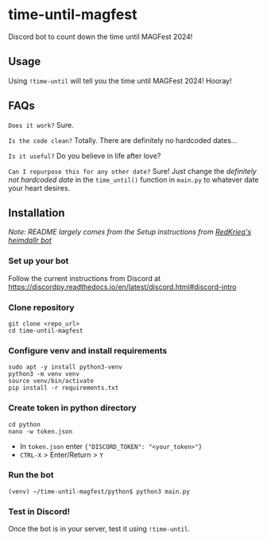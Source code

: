 # time-until-magfest
Discord bot to count down the time until MAGFest 2024!

## Usage
Using `!time-until` will tell you the time until MAGFest 2024! Hooray!

## FAQs
`Does it work?`
Sure.

`Is the code clean?`
Totally. There are definitely no hardcoded dates...

`Is it useful?`
Do you believe in life after love?

`Can I repurpose this for any other date?`
Sure! Just change the *definitely not hardcoded date* in the `time_until()` function in `main.py` to whatever date your heart desires.

## Installation
*Note: README largely comes from the Setup instructions from [RedKrieg's heimdallr bot](https://github.com/RedKrieg/heimdallr/tree/main)*

### Set up your bot
Follow the current instructions from Discord at https://discordpy.readthedocs.io/en/latest/discord.html#discord-intro

### Clone repository
```
git clone <repo_url>
cd time-until-magfest
```

### Configure venv and install requirements
```
sudo apt -y install python3-venv
python3 -m venv venv
source venv/bin/activate
pip install -r requirements.txt
```

### Create token in python directory
```
cd python
nano -w token.json
```
- In `token.json` enter `{"DISCORD_TOKEN": "<your_token>"}`
- `CTRL-X` > Enter/Return > `Y`

### Run the bot
```
(venv) ~/time-until-magfest/python$ python3 main.py
```

### Test in Discord!
Once the bot is in your server, test it using `!time-until`.
